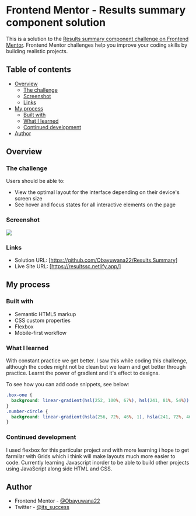 # Frontend Mentor - Results summary component solution

This is a solution to the [Results summary component challenge on Frontend Mentor](https://www.frontendmentor.io/challenges/results-summary-component-CE_K6s0maV). Frontend Mentor challenges help you improve your coding skills by building realistic projects. 

## Table of contents

- [Overview](#overview)
  - [The challenge](#the-challenge)
  - [Screenshot](#screenshot)
  - [Links](#links)
- [My process](#my-process)
  - [Built with](#built-with)
  - [What I learned](#what-i-learned)
  - [Continued development](#continued-development)
- [Author](#author)


## Overview

### The challenge

Users should be able to:

- View the optimal layout for the interface depending on their device's screen size
- See hover and focus states for all interactive elements on the page

### Screenshot

![](./screenshot.jpg)


### Links

- Solution URL: [https://github.com/Obayuwana22/Results.Summary]
- Live Site URL: [https://resultssc.netlify.app/]

## My process

### Built with

- Semantic HTML5 markup
- CSS custom properties
- Flexbox
- Mobile-first workflow


### What I learned

With constant practice we get better. I saw this while coding this challenge, although the codes might not be clean but we learn and get better through practice. Learnt the power of gradient and it's effect to designs.

To see how you can add code snippets, see below:

```css
.box-one {
  background: linear-gradient(hsl(252, 100%, 67%), hsl(241, 81%, 54%))
}
.number-circle {
  background: linear-gradient(hsla(256, 72%, 46%, 1), hsla(241, 72%, 46%, 0))
}
```


### Continued development

I used flexbox for this particular project and with more learning i hope to get farmilar with Grids which i think will make layouts much more easier to code. Currently learning Javascript inorder to be able to build other projects using JavaScript along side HTML and CSS.


## Author

- Frontend Mentor - [@Obayuwana22](https://www.frontendmentor.io/profile/Obayuwana22)
- Twitter - [@its_success](https://www.twitter.com/its_success)






